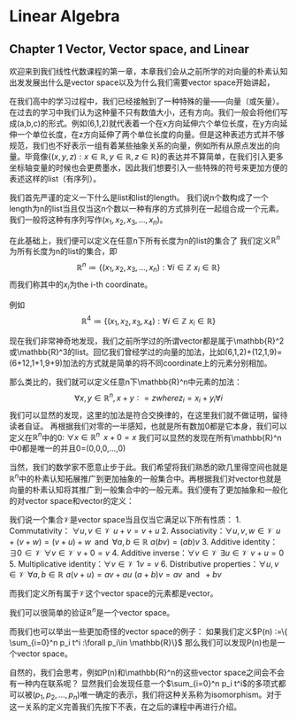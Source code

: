 # Linear Algebra 

## Chapter 1 Vector, Vector space, and Linear

欢迎来到我们线性代数课程的第一章，本章我们会从之前所学的对向量的朴素认知出发发展出什么是vector space以及为什么我们需要vector space开始讲起，

在我们高中的学习过程中，我们已经接触到了一种特殊的量——向量（或矢量）。在过去的学习中我们认为这种量不只有数值大小，还有方向。我们一般会将他们写成(a,b,c)的形式。例如(6,1,2)就代表着一个在x方向延伸六个单位长度，在y方向延伸一个单位长度，在z方向延伸了两个单位长度的向量。但是这种表述方式并不够规范，我们也不好表示一组有着某些抽象关系的向量，例如所有从原点发出的向量。毕竟像$\{(x,y,z):x\in  \mathbb{R},y\in \mathbb{R},z \in \mathbb{R} \}$的表达并不算简单，在我们引入更多坐标轴变量的时候也会更费墨水，因此我们想要引入一些特殊的符号来更加方便的表述这样的list（有序列）。

我们首先严谨的定义一下什么是list和list的length。
我们说n个数构成了一个length为n的list当且仅当这n个数以一种有序的方式排列在一起组合成一个元素。
我们一般将这种有序列写作$(x_1,x_2,x_3,…,x_n)$。

在此基础上，我们便可以定义在任意n下所有长度为n的list的集合了
我们定义$\mathbb{R}^n$为所有长度为n的list的集合，即
$$\mathbb{R}^n≔\{(x_1,x_2,x_3,…,x_n):\forall i\in \mathbb{Z} \,\, x_i\in  \mathbb{R} \}$$
而我们称其中的$x_i$为the i-th coordinate。

例如
$$\mathbb{R}^4≔\{(x_1,x_2,x_3,x_4):\forall i\in \mathbb{Z} \,\, x_i\in  \mathbb{R} \}$$

现在我们非常神奇地发现，我们之前所学过的所谓vector都是属于\mathbb{R}^2或\mathbb{R}^3的list。回忆我们曾经学过的向量的加法，比如(6,1,2)+(12,1,9)=(6+12,1+1,9+9)加法的方式就是简单的将不同coordinate上的元素分别相加。

那么类比的，我们就可以定义任意n下\mathbb{R}^n中元素的加法：
$$\forall x,y\in \mathbb{R}^n,x+y∶=z where z_i=x_i+y_i  \forall i$$
我们可以显然的发现，这里的加法是符合交换律的，在这里我们就不做证明，留待读者自证。
再根据我们对零的一半感知，也就是所有数加0都是它本身，我们可以定义在$\mathbb{R}^n$中的0:
$\forall x\in \mathbb{R}^n \,\,\,  x+0=x$
我们可以显然的发现在所有\mathbb{R}^n中0都是唯一的并且0=(0,0,0,…,0)

当然，我们的数学家不愿意止步于此。我们希望将我们熟悉的欧几里得空间也就是$\mathbb{R}^n$中的朴素认知拓展推广到更加抽象的一般集合中。再根据我们对vector也就是向量的朴素认知将其推广到一般集合中的一般元素。我们便有了更加抽象和一般化的对vector space和vector的定义：

我们说一个集合$\mathcal{V}$是vector space当且仅当它满足以下所有性质：
	1. Commutativity： $\forall  u,v\in \mathcal{V} \,\, u+v=v+u$
	2. Associativity：$\forall  u,v,w \in \mathcal{V} \,\, u+(v+w)=(v+u)+w \,\,\, \text{and} \,\,\, \forall  a,b\in \mathbb{R} \,\, a(bv)=(ab)v$
	3. Additive identity：$\exists 0\in \mathcal{V} \,\, \forall  v\in \mathcal{V} \,\, v+0=v$
	4. Additive inverse：$\forall  v\in \mathcal{V} \,\, \exists  u\in \mathcal{V} \,\, v+u=0$
	5. Multiplicative identity：$\forall  v\in \mathcal{V} \,\, 1v=v$
	6. Distributive properties：$\forall  u,v\in \mathcal{V} \,\, \forall  a,b\in \mathbb{R} \,\,  a(v+u)=av+au \,\, (a+b)v=av \,\,\,  \text{and} \,\,\,  +bv$

而我们定义所有属于$\mathcal{V}$这个vector space的元素都是vector。

我们可以很简单的验证$\mathbb{R}^n$是一个vector space。

而我们也可以举出一些更加奇怪的vector space的例子：
如果我们定义$P(n) ∶=\{ \sum_{i=0}^n p_i t^i :\forall p_i\in \mathbb{R}\}$ 那么我们可以发现P(n)也是一个vector space。

自然的，我们会思考，例如P(n)和\mathbb{R}^n的这些vector space之间会不会有一种内在联系呢？
显然我们会发现任意一个$\sum_{i=0}^n p_i t^i$的多项式都可以被$(p_1,p_2,…,p_n)$唯一确定的表示，我们将这种关系称为isomorphism。对于这一关系的定义完善我们先按下不表，在之后的课程中再进行介绍。


